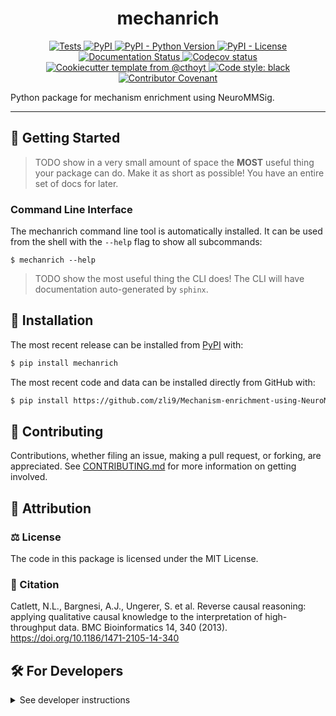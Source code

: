 <!--

<p align="center">
  <img src="https://github.com///raw/main/docs/source/logo.png" height="150">
</p>

-->

<h1 align="center">
  mechanrich
</h1>


<p align="center">
    <a href="https://github.com///actions?query=workflow%3ATests">
        <img alt="Tests" src="https://github.com///workflows/Tests/badge.svg" />
    </a>
    <a href="https://pypi.org/project/enrichment">
        <img alt="PyPI" src="https://img.shields.io/pypi/v/enrichment" />
    </a>
    <a href="https://pypi.org/project/enrichment">
        <img alt="PyPI - Python Version" src="https://img.shields.io/pypi/pyversions/enrichment" />
    </a>
    <a href="https://github.com///blob/main/LICENSE">
        <img alt="PyPI - License" src="https://img.shields.io/pypi/l/enrichment" />
    </a>
    <a href='https://enrichment.readthedocs.io/en/latest/?badge=latest'>
        <img src='https://readthedocs.org/projects/enrichment/badge/?version=latest' alt='Documentation Status' />
    </a>
    <a href="https://codecov.io/gh///branch/main">
        <img src="https://codecov.io/gh///branch/main/graph/badge.svg" alt="Codecov status" />
    </a>  
    <a href="https://github.com/cthoyt/cookiecutter-python-package">
        <img alt="Cookiecutter template from @cthoyt" src="https://img.shields.io/badge/Cookiecutter-snekpack-blue" /> 
    </a>
    <a href='https://github.com/psf/black'>
        <img src='https://img.shields.io/badge/code%20style-black-000000.svg' alt='Code style: black' />
    </a>
    <a href="https://github.com///blob/main/.github/CODE_OF_CONDUCT.md">
        <img src="https://img.shields.io/badge/Contributor%20Covenant-2.1-4baaaa.svg" alt="Contributor Covenant"/>
    </a>
</p>


Python package for mechanism enrichment using NeuroMMSig.

---
## 💪 Getting Started

> TODO show in a very small amount of space the **MOST** useful thing your package can do.
Make it as short as possible! You have an entire set of docs for later.

### Command Line Interface

The mechanrich command line tool is automatically installed. It can
be used from the shell with the `--help` flag to show all subcommands:

```shell
$ mechanrich --help
```

> TODO show the most useful thing the CLI does! The CLI will have documentation auto-generated
by `sphinx`.

## 🚀 Installation

The most recent release can be installed from
[PyPI](https://pypi.org/project/enrichment/) with:

```bash
$ pip install mechanrich
```

The most recent code and data can be installed directly from GitHub with:

```bash
$ pip install https://github.com/zli9/Mechanism-enrichment-using-NeuroMMSig.git
```

## 👐 Contributing

Contributions, whether filing an issue, making a pull request, or forking, are appreciated. See
[CONTRIBUTING.md](https://github.com///blob/master/.github/CONTRIBUTING.md) for more information on getting involved.

## 👋 Attribution

### ⚖️ License

The code in this package is licensed under the MIT License.


### 📖 Citation

Catlett, N.L., Bargnesi, A.J., Ungerer, S. et al. Reverse causal reasoning: applying qualitative causal knowledge to the interpretation of high-throughput data. BMC Bioinformatics 14, 340 (2013). https://doi.org/10.1186/1471-2105-14-340


<!--
### 🎁 Support

This project has been supported by the following organizations (in alphabetical order):

- [Harvard Program in Therapeutic Science - Laboratory of Systems Pharmacology](https://hits.harvard.edu/the-program/laboratory-of-systems-pharmacology/)

-->

## 🛠️ For Developers

<details>
  <summary>See developer instructions</summary>


The final section of the README is for if you want to get involved by making a code contribution.

### Development Installation

To install in development mode, use the following:

```bash
$ git clone https://github.com/zli9/Mechanism-enrichment-using-NeuroMMSig.git
$ cd 
$ pip install -e .
```

### 🥼 Testing

After cloning the repository and installing `tox` with `pip install tox`, the unit tests in the `tests/` folder can be
run reproducibly with:

```shell
$ tox
```

Additionally, these tests are automatically re-run with each commit in a [GitHub Action](https://github.com///actions?query=workflow%3ATests).

### 📖 Building the Documentation

The documentation can be built locally using the following:

```shell
$ git clone https://github.com/zli9/Mechanism-enrichment-using-NeuroMMSig.git
$ cd 
$ tox -e docs
$ open docs/build/html/index.html
```

The documentation automatically installs the package as well as the `docs`
extra specified in the [`setup.cfg`](setup.cfg). `sphinx` plugins
like `texext` can be added there. Additionally, they need to be added to the
`extensions` list in [`docs/source/conf.py`](docs/source/conf.py).

### 📦 Making a Release

After installing the package in development mode and installing
`tox` with `pip install tox`, the commands for making a new release are contained within the `finish` environment
in `tox.ini`. Run the following from the shell:

```shell
$ tox -e finish
```

This script does the following:

1. Uses [Bump2Version](https://github.com/c4urself/bump2version) to switch the version number in the `setup.cfg`,
   `src/mechanrich/version.py`, and [`docs/source/conf.py`](docs/source/conf.py) to not have the `-dev` suffix
2. Packages the code in both a tar archive and a wheel using [`build`](https://github.com/pypa/build)
3. Uploads to PyPI using [`twine`](https://github.com/pypa/twine). Be sure to have a `.pypirc` file configured to avoid the need for manual input at this
   step
4. Push to GitHub. You'll need to make a release going with the commit where the version was bumped.
5. Bump the version to the next patch. If you made big changes and want to bump the version by minor, you can
   use `tox -e bumpversion minor` after.
   </details>
